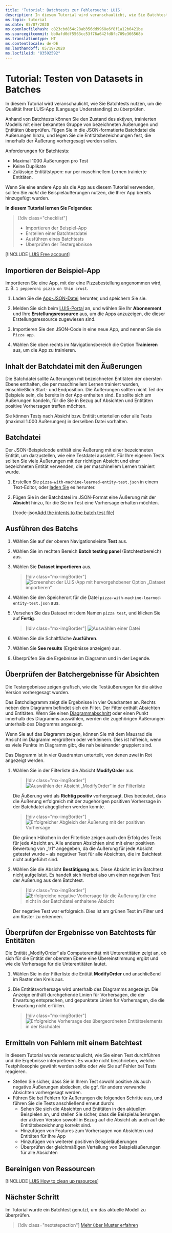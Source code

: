 ```yaml
---
title: 'Tutorial: Batchtests zur Fehlersuche: LUIS'
description: In diesem Tutorial wird veranschaulicht, wie Sie Batchtests nutzen, um die Qualität Ihrer LUIS-App (Language Understanding) zu überprüfen.
ms.topic: tutorial
ms.date: 05/07/2020
ms.openlocfilehash: c823cbd854c28ab356dd9968e6f8f1a12b6421be
ms.sourcegitcommit: bb0afd0df5563cc53f76a642fd8fc709e366568b
ms.translationtype: HT
ms.contentlocale: de-DE
ms.lasthandoff: 05/19/2020
ms.locfileid: "83592592"
---
```

# <a name="tutorial-batch-test-data-sets"></a>Tutorial: Testen von Datasets in Batches

In diesem Tutorial wird veranschaulicht, wie Sie Batchtests nutzen, um die Qualität Ihrer LUIS-App (Language Understanding) zu überprüfen.

Anhand von Batchtests können Sie den Zustand des aktiven, trainierten Modells mit einer bekannten Gruppe von bezeichneten Äußerungen und Entitäten überprüfen. Fügen Sie in die JSON-formatierte Batchdatei die Äußerungen hinzu, und legen Sie die Entitätsbezeichnungen fest, die innerhalb der Äußerung vorhergesagt werden sollen.

Anforderungen für Batchtests:

* Maximal 1000 Äußerungen pro Test
* Keine Duplikate
* Zulässige Entitätstypen: nur per maschinellem Lernen trainierte Entitäten.

Wenn Sie eine andere App als die App aus diesem Tutorial verwenden, sollten Sie *nicht* die Beispieläußerungen nutzen, die Ihrer App bereits hinzugefügt wurden.

**In diesem Tutorial lernen Sie Folgendes:**

<!-- green checkmark -->
> [!div class="checklist"]
> * Importieren der Beispiel-App
> * Erstellen einer Batchtestdatei
> * Ausführen eines Batchtests
> * Überprüfen der Testergebnisse

[!INCLUDE [LUIS Free account](../../../includes/cognitive-services-luis-free-key-short.md)]

## <a name="import-example-app"></a>Importieren der Beispiel-App

Importieren Sie eine App, mit der eine Pizzabestellung angenommen wird, z. B. `1 pepperoni pizza on thin crust`.

1.  Laden Sie die [App-JSON-Datei](https://github.com/Azure-Samples/cognitive-services-sample-data-files/blob/master/luis/apps/pizza-with-machine-learned-entity.json?raw=true) herunter, und speichern Sie sie.

1. Melden Sie sich beim [LUIS-Portal](https://www.luis.ai) an, und wählen Sie Ihr **Abonnement** und Ihre **Erstellungsressource** aus, um die Apps anzuzeigen, die dieser Erstellungsressource zugewiesen sind.
1. Importieren Sie den JSON-Code in eine neue App, und nennen Sie sie `Pizza app`.


1. Wählen Sie oben rechts im Navigationsbereich die Option **Trainieren** aus, um die App zu trainieren.

## <a name="what-should-the-batch-file-utterances-include"></a>Inhalt der Batchdatei mit den Äußerungen

Die Batchdatei sollte Äußerungen mit bezeichneten Entitäten der obersten Ebene enthalten, die per maschinellem Lernen trainiert wurden, einschließlich Start- und Endposition. Die Äußerungen sollten nicht Teil der Beispiele sein, die bereits in der App enthalten sind. Es sollte sich um Äußerungen handeln, für die Sie in Bezug auf Absichten und Entitäten positive Vorhersagen treffen möchten.

Sie können Tests nach Absicht bzw. Entität unterteilen oder alle Tests (maximal 1.000 Äußerungen) in derselben Datei vorhalten.

## <a name="batch-file"></a>Batchdatei

Der JSON-Beispielcode enthält eine Äußerung mit einer bezeichneten Entität, um darzustellen, wie eine Testdatei aussieht. Für Ihre eigenen Tests sollten Sie viele Äußerungen mit der richtigen Absicht und einer bezeichneten Entität verwenden, die per maschinellem Lernen trainiert wurde.

1. Erstellen Sie `pizza-with-machine-learned-entity-test.json` in einem Text-Editor, oder [laden Sie](https://github.com/Azure-Samples/cognitive-services-sample-data-files/blob/master/luis/batch-tests/pizza-with-machine-learned-entity-test.json?raw=true) es herunter.

2. Fügen Sie in der Batchdatei im JSON-Format eine Äußerung mit der **Absicht** hinzu, für die Sie im Test eine Vorhersage erhalten möchten.

   [!code-json[Add the intents to the batch test file](~/samples-cognitive-services-data-files/luis/batch-tests/pizza-with-machine-learned-entity-test.json "Add the intent to the batch test file")]

## <a name="run-the-batch"></a>Ausführen des Batchs

1. Wählen Sie auf der oberen Navigationsleiste **Test** aus.

2. Wählen Sie im rechten Bereich **Batch testing panel** (Batchtestbereich) aus.

3. Wählen Sie **Dataset importieren** aus.

    > [!div class="mx-imgBorder"]
    > ![Screenshot der LUIS-App mit hervorgehobener Option „Dataset importieren“](./media/luis-tutorial-batch-testing/import-dataset-button.png)

4. Wählen Sie den Speicherort für die Datei `pizza-with-machine-learned-entity-test.json` aus.

5. Versehen Sie das Dataset mit dem Namen `pizza test`, und klicken Sie auf **Fertig**.

    > [!div class="mx-imgBorder"]
    > ![Auswählen einer Datei](./media/luis-tutorial-batch-testing/import-dataset-modal.png)

6. Wählen Sie die Schaltfläche **Ausführen**.

7. Wählen Sie **See results** (Ergebnisse anzeigen) aus.

8. Überprüfen Sie die Ergebnisse im Diagramm und in der Legende.

## <a name="review-batch-results-for-intents"></a>Überprüfen der Batchergebnisse für Absichten

Die Testergebnisse zeigen grafisch, wie die Testäußerungen für die aktive Version vorhergesagt wurden.

Das Batchdiagramm zeigt die Ergebnisse in vier Quadranten an. Rechts neben dem Diagramm befindet sich ein Filter. Der Filter enthält Absichten und Entitäten. Wenn Sie einen [Diagrammabschnitt](luis-concept-batch-test.md#batch-test-results) oder einen Punkt innerhalb des Diagramms auswählen, werden die zugehörigen Äußerungen unterhalb des Diagramms angezeigt.

Wenn Sie auf das Diagramm zeigen, können Sie mit dem Mausrad die Ansicht im Diagramm vergrößern oder verkleinern. Dies ist hilfreich, wenn es viele Punkte im Diagramm gibt, die nah beieinander gruppiert sind.

Das Diagramm ist in vier Quadranten unterteilt, von denen zwei in Rot angezeigt werden.

1. Wählen Sie in der Filterliste die Absicht **ModifyOrder** aus.

    > [!div class="mx-imgBorder"]
    > ![Auswählen der Absicht „ModifyOrder“ in der Filterliste](./media/luis-tutorial-batch-testing/select-intent-from-filter-list.png)

    Die Äußerung wird als **Richtig positiv** vorhergesagt. Dies bedeutet, dass die Äußerung erfolgreich mit der zugehörigen positiven Vorhersage in der Batchdatei abgeglichen werden konnte.

    > [!div class="mx-imgBorder"]
    > ![Erfolgreicher Abgleich der Äußerung mit der positiven Vorhersage](./media/luis-tutorial-batch-testing/intent-predicted-true-positive.png)

    Die grünen Häkchen in der Filterliste zeigen auch den Erfolg des Tests für jede Absicht an. Alle anderen Absichten sind mit einer positiven Bewertung von „1/1“ angegeben, da die Äußerung für jede Absicht getestet wurde – als negativer Test für alle Absichten, die im Batchtest nicht aufgeführt sind.

1. Wählen Sie die Absicht **Bestätigung** aus. Diese Absicht ist im Batchtest nicht aufgelistet. Es handelt sich hierbei also um einen negativen Test der Äußerung aus dem Batchtest.

    > [!div class="mx-imgBorder"]
    > ![Erfolgreiche negative Vorhersage für die Äußerung für eine nicht in der Batchdatei enthaltene Absicht](./media/luis-tutorial-batch-testing/true-negative-intent.png)

    Der negative Test war erfolgreich. Dies ist am grünen Text im Filter und am Raster zu erkennen.

## <a name="review-batch-test-results-for-entities"></a>Überprüfen der Ergebnisse von Batchtests für Entitäten

Die Entität „ModifyOrder“ als Computerentität mit Unterentitäten zeigt an, ob sich für die Entität der obersten Ebene eine Übereinstimmung ergibt und wie die Vorhersage für die Unterentitäten lautet.

1. Wählen Sie in der Filterliste die Entität **ModifyOrder** und anschließend im Raster den Kreis aus.

1. Die Entitätsvorhersage wird unterhalb des Diagramms angezeigt. Die Anzeige enthält durchgehende Linien für Vorhersagen, die der Erwartung entsprechen, und gepunktete Linien für Vorhersagen, die die Erwartung nicht erfüllen.

    > [!div class="mx-imgBorder"]
    > ![Erfolgreiche Vorhersage des übergeordneten Entitätselements in der Bachdatei](./media/luis-tutorial-batch-testing/labeled-entity-prediction.png)

## <a name="finding-errors-with-a-batch-test"></a>Ermitteln von Fehlern mit einem Batchtest

In diesem Tutorial wurde veranschaulicht, wie Sie einen Test durchführen und die Ergebnisse interpretieren. Es wurde nicht beschrieben, welche Testphilosophie gewählt werden sollte oder wie Sie auf Fehler bei Tests reagieren.

* Stellen Sie sicher, dass Sie in Ihrem Test sowohl positive als auch negative Äußerungen abdecken, die ggf. für andere verwandte Absichten vorhergesagt werden.
* Führen Sie bei Fehlern für Äußerungen die folgenden Schritte aus, und führen Sie die Tests anschließend erneut durch:
    * Sehen Sie sich die Absichten und Entitäten in den aktuellen Beispielen an, und stellen Sie sicher, dass die Beispieläußerungen der aktiven Version sowohl in Bezug auf die Absicht als auch auf die Entitätsbezeichnung korrekt sind.
    * Hinzufügen von Features zum Vorhersagen von Absichten und Entitäten für Ihre App
    * Hinzufügen von weiteren positiven Beispieläußerungen
    * Überprüfen der gleichmäßigen Verteilung von Beispieläußerungen für alle Absichten

## <a name="clean-up-resources"></a>Bereinigen von Ressourcen

[!INCLUDE [LUIS How to clean up resources](./includes/cleanup-resources-preview-portal.md)]

## <a name="next-step"></a>Nächster Schritt

Im Tutorial wurde ein Batchtest genutzt, um das aktuelle Modell zu überprüfen.

> [!div class="nextstepaction"]
> [Mehr über Muster erfahren](luis-tutorial-pattern.md)

